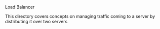 Load Balancer

This directory covers concepts on managing traffic coming to a server by distributing it over two servers.
